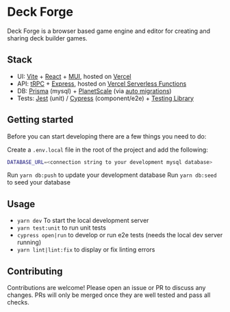 # Deck Forge

Deck Forge is a browser based game engine and editor for creating and sharing deck builder games.

## Stack

- UI: [Vite](https://vitejs.dev/) + [React](https://reactjs.org/) + [MUI](https://mui.com/), hosted on [Vercel](https://vercel.com/)
- API: [tRPC](https://trpc.io/) + [Express](https://expressjs.com/), hosted on [Vercel Serverless Functions](https://vercel.com/docs/concepts/functions/serverless-functions)
- DB: [Prisma](https://www.prisma.io/) (mysql) + [PlanetScale](https://planetscale.com) (via [auto migrations](https://planetscale.com/docs/tutorials/automatic-prisma-migrations))
- Tests: [Jest](https://jestjs.io/) (unit) / [Cypress](https://www.cypress.io/) (component/e2e) + [Testing Library](https://testing-library.com/)

## Getting started

Before you can start developing there are a few things you need to do:

Create a `.env.local` file in the root of the project and add the following:

```bash
DATABASE_URL=<connection string to your development mysql database>
```

Run `yarn db:push` to update your development database
Run `yarn db:seed` to seed your database

## Usage

- `yarn dev` To start the local development server
- `yarn test:unit` to run unit tests
- `cypress open|run` to develop or run e2e tests (needs the local dev server running)
- `yarn lint|lint:fix` to display or fix linting errors

## Contributing

Contributions are welcome! Please open an issue or PR to discuss any changes.
PRs will only be merged once they are well tested and pass all checks.
